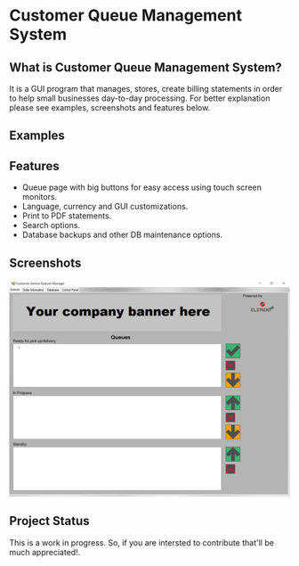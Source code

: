# Customer Queue Management System

## What is Customer Queue Management System?

It is a GUI program that manages, stores, create billing statements in order to help small businesses day-to-day processing. For better explanation please see examples, screenshots and features below.


## Examples




## Features

- Queue page with big buttons for easy access using touch screen monitors.
- Language, currency and GUI customizations.
- Print to PDF statements.
- Search options.
- Database backups and other DB maintenance options.


## Screenshots

![alt text](DatabasesConnection/Resources/queue_page.PNG)

## Project Status

This is a work in progress. So, if you are intersted to contribute that'll be much appreciated!.


